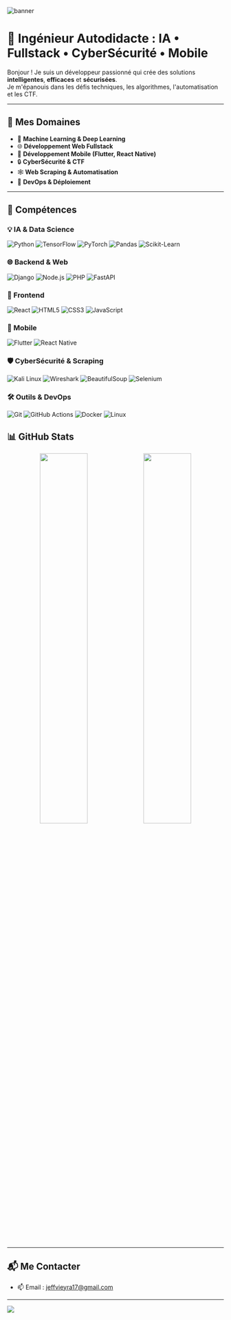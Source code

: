 <!-- Banner -->
<img src="https://capsule-render.vercel.app/api?type=waving&color=0:4CAF50,100:2196F3&height=200&section=header&text=Salut%20👋%20Je%20suis%20un%20Ingénieur%20Autodidacte!&fontColor=ffffff&fontSize=40&fontAlignY=30&desc=ML%20%7C%20Fullstack%20%7C%20Cybersec%20%7C%20Mobile%20%7C%20Scraping&descSize=20&descAlign=65" alt="banner"/>

# 🧠 Ingénieur Autodidacte : IA • Fullstack • CyberSécurité • Mobile

Bonjour ! Je suis un développeur passionné qui crée des solutions **intelligentes**, **efficaces** et **sécurisées**.  
Je m'épanouis dans les défis techniques, les algorithmes, l'automatisation et les CTF.

---

## 🧩 Mes Domaines

- 🤖 **Machine Learning & Deep Learning**
- 🌐 **Développement Web Fullstack**
- 📱 **Développement Mobile (Flutter, React Native)**
- 🔒 **CyberSécurité & CTF**
- 🕸️ **Web Scraping & Automatisation**
- 🚀 **DevOps & Déploiement**

---

## 🧠 Compétences

### 💡 IA & Data Science

![Python](https://img.shields.io/badge/-Python-3776AB?style=flat&logo=python)
![TensorFlow](https://img.shields.io/badge/-TensorFlow-FF6F00?style=flat&logo=tensorflow)
![PyTorch](https://img.shields.io/badge/-PyTorch-EE4C2C?style=flat&logo=pytorch)
![Pandas](https://img.shields.io/badge/-Pandas-150458?style=flat&logo=pandas)
![Scikit-Learn](https://img.shields.io/badge/-Scikit--Learn-F7931E?style=flat&logo=scikit-learn)

### 🌐 Backend & Web

![Django](https://img.shields.io/badge/-Django-092E20?style=flat&logo=django)
![Node.js](https://img.shields.io/badge/-Node.js-339933?style=flat&logo=node.js)
![PHP](https://img.shields.io/badge/-PHP-777BB4?style=flat&logo=php)
![FastAPI](https://img.shields.io/badge/-FastAPI-009688?style=flat&logo=fastapi)

### 🎨 Frontend

![React](https://img.shields.io/badge/-React-61DAFB?style=flat&logo=react)
![HTML5](https://img.shields.io/badge/-HTML5-E34F26?style=flat&logo=html5)
![CSS3](https://img.shields.io/badge/-CSS3-1572B6?style=flat&logo=css3)
![JavaScript](https://img.shields.io/badge/-JavaScript-F7DF1E?style=flat&logo=javascript)

### 📱 Mobile

![Flutter](https://img.shields.io/badge/-Flutter-02569B?style=flat&logo=flutter)
![React Native](https://img.shields.io/badge/-React%20Native-61DAFB?style=flat&logo=react)

### 🛡️ CyberSécurité & Scraping

![Kali Linux](https://img.shields.io/badge/-Kali%20Linux-557C94?style=flat&logo=kalilinux&logoColor=white)
![Wireshark](https://img.shields.io/badge/-Wireshark-1679A7?style=flat&logo=wireshark)
![BeautifulSoup](https://img.shields.io/badge/-BeautifulSoup-yellow?style=flat)
![Selenium](https://img.shields.io/badge/-Selenium-43B02A?style=flat&logo=selenium)

### 🛠️ Outils & DevOps

![Git](https://img.shields.io/badge/-Git-F05032?style=flat&logo=git)
![GitHub Actions](https://img.shields.io/badge/-GitHub%20Actions-2088FF?style=flat&logo=github-actions)
![Docker](https://img.shields.io/badge/-Docker-2496ED?style=flat&logo=docker)
![Linux](https://img.shields.io/badge/-Linux-FCC624?style=flat&logo=linux)

## 📊 GitHub Stats

<p align="center">
  <img src="https://github-readme-stats.vercel.app/api?username=BJeff17&show_icons=true&theme=tokyonight" width="47%"/>
  <img src="https://streak-stats.demolab.com/?user=ton-utilisateur&theme=tokyonight" width="47%"/>
</p>

---

## 📬 Me Contacter

- 📫 Email : [jeffvieyra17@gmail.com](mailto:jeffvieyra17@gmail.com)

---

<img src="https://capsule-render.vercel.app/api?type=waving&color=0:2196F3,100:4CAF50&height=150&section=footer"/>

